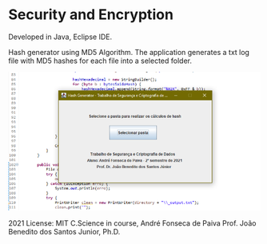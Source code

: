 
# Security and Encryption

Developed in Java, Eclipse IDE.

Hash generator using MD5 Algorithm.
The application generates a txt log file with MD5 hashes for each file into a selected folder.

<img src="https://github.com/afpaiva/MyHashGenerator/blob/main/screenshot.png?raw=true">

2021
License: MIT
C.Science in course, André Fonseca de Paiva
Prof. João Benedito dos Santos Junior, Ph.D.